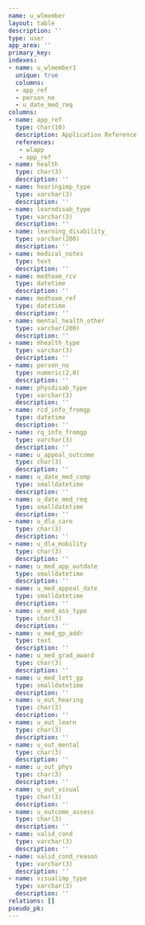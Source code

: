 ```yaml
---
name: u_wlmember
layout: table
description: ''
type: user
app_area: ''
primary_key: 
indexes:
- name: u_wlmember1
  unique: true
  columns:
  - app_ref
  - person_no
  - u_date_med_req
columns:
- name: app_ref
  type: char(10)
  description: Application Reference
  references:
   - wlapp
   - app_ref
- name: health
  type: char(3)
  description: ''
- name: hearingimp_type
  type: varchar(3)
  description: ''
- name: learndisab_type
  type: varchar(3)
  description: ''
- name: learning_disability_
  type: varchar(200)
  description: ''
- name: medical_notes
  type: text
  description: ''
- name: medteam_rcv
  type: datetime
  description: ''
- name: medteam_ref
  type: datetime
  description: ''
- name: mental_health_other
  type: varchar(200)
  description: ''
- name: mhealth_type
  type: varchar(3)
  description: ''
- name: person_no
  type: numeric(2,0)
  description: ''
- name: physdisab_type
  type: varchar(3)
  description: ''
- name: rcd_info_fromgp
  type: datetime
  description: ''
- name: rq_info_fromgp
  type: varchar(3)
  description: ''
- name: u_appeal_outcome
  type: char(3)
  description: ''
- name: u_date_med_comp
  type: smalldatetime
  description: ''
- name: u_date_med_req
  type: smalldatetime
  description: ''
- name: u_dla_care
  type: char(3)
  description: ''
- name: u_dla_mobility
  type: char(3)
  description: ''
- name: u_med_app_outdate
  type: smalldatetime
  description: ''
- name: u_med_appeal_date
  type: smalldatetime
  description: ''
- name: u_med_ass_type
  type: char(3)
  description: ''
- name: u_med_gp_addr
  type: text
  description: ''
- name: u_med_grad_award
  type: char(3)
  description: ''
- name: u_med_lett_gp
  type: smalldatetime
  description: ''
- name: u_out_hearing
  type: char(3)
  description: ''
- name: u_out_learn
  type: char(3)
  description: ''
- name: u_out_mental
  type: char(3)
  description: ''
- name: u_out_phys
  type: char(3)
  description: ''
- name: u_out_visual
  type: char(3)
  description: ''
- name: u_outcome_assess
  type: char(3)
  description: ''
- name: valid_cond
  type: varchar(3)
  description: ''
- name: valid_cond_reason
  type: varchar(3)
  description: ''
- name: visualimp_type
  type: varchar(3)
  description: ''
relations: []
pseudo_pk: 
---
```



